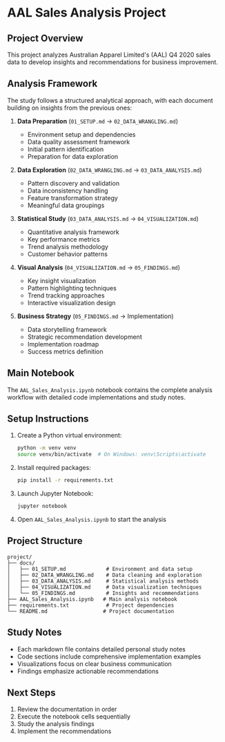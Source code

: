 # AAL Sales Analysis Project

## Project Overview
This project analyzes Australian Apparel Limited's (AAL) Q4 2020 sales data to develop insights and recommendations for business improvement.

## Analysis Framework
The study follows a structured analytical approach, with each document building on insights from the previous ones:

1. **Data Preparation** (`01_SETUP.md` → `02_DATA_WRANGLING.md`)
   - Environment setup and dependencies
   - Data quality assessment framework
   - Initial pattern identification
   - Preparation for data exploration

2. **Data Exploration** (`02_DATA_WRANGLING.md` → `03_DATA_ANALYSIS.md`)
   - Pattern discovery and validation
   - Data inconsistency handling
   - Feature transformation strategy
   - Meaningful data groupings

3. **Statistical Study** (`03_DATA_ANALYSIS.md` → `04_VISUALIZATION.md`)
   - Quantitative analysis framework
   - Key performance metrics
   - Trend analysis methodology
   - Customer behavior patterns

4. **Visual Analysis** (`04_VISUALIZATION.md` → `05_FINDINGS.md`)
   - Key insight visualization
   - Pattern highlighting techniques
   - Trend tracking approaches
   - Interactive visualization design

5. **Business Strategy** (`05_FINDINGS.md` → Implementation)
   - Data storytelling framework
   - Strategic recommendation development
   - Implementation roadmap
   - Success metrics definition

## Main Notebook
The `AAL_Sales_Analysis.ipynb` notebook contains the complete analysis workflow with detailed code implementations and study notes.

## Setup Instructions

1. Create a Python virtual environment:
   ```bash
   python -m venv venv
   source venv/bin/activate  # On Windows: venv\Scripts\activate
   ```

2. Install required packages:
   ```bash
   pip install -r requirements.txt
   ```

3. Launch Jupyter Notebook:
   ```bash
   jupyter notebook
   ```

4. Open `AAL_Sales_Analysis.ipynb` to start the analysis

## Project Structure
```
project/
├── docs/
│   ├── 01_SETUP.md             # Environment and data setup
│   ├── 02_DATA_WRANGLING.md    # Data cleaning and exploration
│   ├── 03_DATA_ANALYSIS.md     # Statistical analysis methods
│   ├── 04_VISUALIZATION.md     # Data visualization techniques
│   └── 05_FINDINGS.md          # Insights and recommendations
├── AAL_Sales_Analysis.ipynb   # Main analysis notebook
├── requirements.txt            # Project dependencies
└── README.md                  # Project documentation
```

## Study Notes
- Each markdown file contains detailed personal study notes
- Code sections include comprehensive implementation examples
- Visualizations focus on clear business communication
- Findings emphasize actionable recommendations

## Next Steps
1. Review the documentation in order
2. Execute the notebook cells sequentially
3. Study the analysis findings
4. Implement the recommendations
